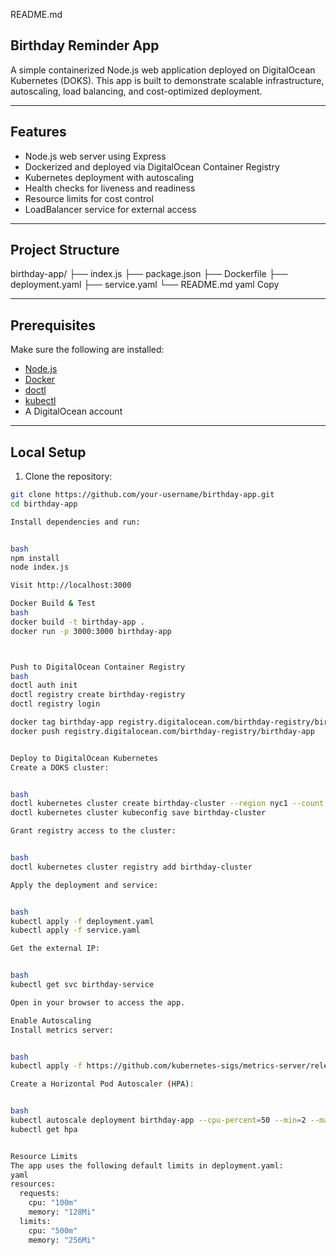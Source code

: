 README.md

## Birthday Reminder App

A simple containerized Node.js web application deployed on DigitalOcean Kubernetes (DOKS). This app is built to demonstrate scalable infrastructure, autoscaling, load balancing, and cost-optimized deployment.

---

## Features

- Node.js web server using Express
- Dockerized and deployed via DigitalOcean Container Registry
- Kubernetes deployment with autoscaling
- Health checks for liveness and readiness
- Resource limits for cost control
- LoadBalancer service for external access

---

## Project Structure


birthday-app/ ├── index.js ├── package.json ├── Dockerfile ├── deployment.yaml ├── service.yaml └── README.md
yaml
Copy

---

## Prerequisites

Make sure the following are installed:

- [Node.js](https://nodejs.org/)
- [Docker](https://www.docker.com/)
- [doctl](https://docs.digitalocean.com/reference/doctl/)
- [kubectl](https://kubernetes.io/docs/tasks/tools/)
- A DigitalOcean account

---

## Local Setup

1. Clone the repository:

```bash
git clone https://github.com/your-username/birthday-app.git
cd birthday-app

Install dependencies and run:


bash
npm install
node index.js

Visit http://localhost:3000

Docker Build & Test
bash
docker build -t birthday-app .
docker run -p 3000:3000 birthday-app



Push to DigitalOcean Container Registry
bash
doctl auth init
doctl registry create birthday-registry
doctl registry login

docker tag birthday-app registry.digitalocean.com/birthday-registry/birthday-app
docker push registry.digitalocean.com/birthday-registry/birthday-app


Deploy to DigitalOcean Kubernetes
Create a DOKS cluster:


bash
doctl kubernetes cluster create birthday-cluster --region nyc1 --count 3
doctl kubernetes cluster kubeconfig save birthday-cluster

Grant registry access to the cluster:


bash
doctl kubernetes cluster registry add birthday-cluster

Apply the deployment and service:


bash
kubectl apply -f deployment.yaml
kubectl apply -f service.yaml

Get the external IP:


bash
kubectl get svc birthday-service

Open in your browser to access the app.

Enable Autoscaling
Install metrics server:


bash
kubectl apply -f https://github.com/kubernetes-sigs/metrics-server/releases/latest/download/components.yaml

Create a Horizontal Pod Autoscaler (HPA):


bash
kubectl autoscale deployment birthday-app --cpu-percent=50 --min=2 --max=5
kubectl get hpa


Resource Limits
The app uses the following default limits in deployment.yaml:
yaml
resources:
  requests:
    cpu: "100m"
    memory: "128Mi"
  limits:
    cpu: "500m"
    memory: "256Mi"



